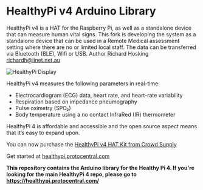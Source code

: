 # HealthyPi v4 Arduino Library

HealthyPi v4 is a HAT for the Raspberry Pi, as well as a standalone device that can measure human vital signs.
This fork is developing the system as a standalone device that can be used in a Remote Medical assessment setting where there are no or limited local staff.
The data can be transferred via Bluetooth (BLE), Wifi or USB.
Author Richard Hosking 
richardh@iinet.net.au 

![HealthyPi Display](docs/images/HealthyPi_Complete.jpg)

HealthyPi v4 measures the following parameters in real-time:

* Electrocardiogram (ECG) data, heart rate, and heart-rate variability
* Respiration based on impedance pneumography
* Pulse oximetry (SPO₂)
* Body temperature using a no contact InfraRed (IR) thermometer

HealthyPi 4 is affordable and accessible and the open source aspect means that it’s easy to expand upon.

You can now purchase the [HealthyPi v4 HAT Kit from Crowd Supply](https://www.crowdsupply.com/protocentral/healthypi-v4-unplugged)

Get started at [healthypi.protocentral.com](https://healthypi.protocentral.com/)

**This repository contains the Arduino library for the Healthy Pi 4. If you're looking for the main HealthyPi 4 repo, please go to https://healthypi.protocentral.com/**
